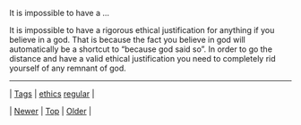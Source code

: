 <!--
title: It is impossible to have a rigorous ethical justification for anything if you believe in a god. That is because the fact you believe in god will automatically be a shortcut to &ldquo;because god said so&rdquo;. In order to go the distance and have a valid ethical justification you need to completely rid yourself of any remnant of god.
date: 2020-06-28T15:27:00.059Z
tags: ethics, regular
-->


It is impossible to have a ...

<p>It is impossible to have a rigorous ethical justification for anything if you believe in a god. That is because the fact you believe in god will automatically be a shortcut to &ldquo;because god said so&rdquo;. In order to go the distance and have a valid ethical justification you need to completely rid yourself of any remnant of god.</p>

<!--BOTTOM-POST-NAVIGATION-->
---

| [Tags](tags.md) | [ethics](tag-ethics.md) [regular](tag-regular.md) |

| [Newer](107106509679.md) | [Top](index.md) | [Older](107115998382.md) |